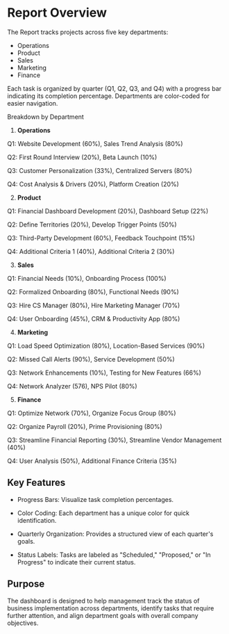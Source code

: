 # Report Overview
The Report tracks projects across five key departments:

* Operations
* Product
* Sales
* Marketing 
* Finance
  
Each task is organized by quarter (Q1, Q2, Q3, and Q4) with a progress bar indicating its completion percentage. 
Departments are color-coded for easier navigation.

Breakdown by Department
1. **Operations**
   
Q1: Website Development (60%), Sales Trend Analysis (80%)

Q2: First Round Interview (20%), Beta Launch (10%)

Q3: Customer Personalization (33%), Centralized Servers (80%)

Q4: Cost Analysis & Drivers (20%), Platform Creation (20%)

2. **Product**
   
Q1: Financial Dashboard Development (20%), Dashboard Setup (22%)

Q2: Define Territories (20%), Develop Trigger Points (50%)

Q3: Third-Party Development (60%), Feedback Touchpoint (15%)

Q4: Additional Criteria 1 (40%), Additional Criteria 2 (30%)

3. **Sales**
   
Q1: Financial Needs (10%), Onboarding Process (100%)

Q2: Formalized Onboarding (80%), Functional Needs (90%)

Q3: Hire CS Manager (80%), Hire Marketing Manager (70%)

Q4: User Onboarding (45%), CRM & Productivity App (80%)

4. **Marketing**
   
Q1: Load Speed Optimization (80%), Location-Based Services (90%)

Q2: Missed Call Alerts (90%), Service Development (50%)

Q3: Network Enhancements (10%), Testing for New Features (66%)

Q4: Network Analyzer (576), NPS Pilot (80%)

5. **Finance**
   
Q1: Optimize Network (70%), Organize Focus Group (80%)

Q2: Organize Payroll (20%), Prime Provisioning (80%)

Q3: Streamline Financial Reporting (30%), Streamline Vendor Management (40%)

Q4: User Analysis (50%), Additional Finance Criteria (35%)

## Key Features

- Progress Bars: Visualize task completion percentages.
  
- Color Coding: Each department has a unique color for quick identification.
  
- Quarterly Organization: Provides a structured view of each quarter's goals.
  
- Status Labels: Tasks are labeled as "Scheduled," "Proposed," or "In Progress" to indicate their current status.
  
## Purpose 
The dashboard is designed to help management track the status of business implementation across departments, identify tasks that require further attention, and align department goals with overall company objectives.
